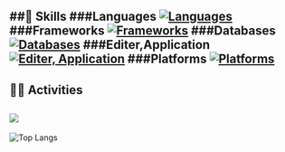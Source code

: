 ##🔭 Skills
###Languages
[![Languages](https://skillicons.dev/icons?i=ts,js,md,html,css)](https://skillicons.dev)
###Frameworks
[![Frameworks](https://skillicons.dev/icons?i=react,nextjs,nodejs,tailwind)](https://skillicons.dev)
###Databases
[![Databases](https://skillicons.dev/icons?i=mysql)](https://skillicons.dev)
###Editer,Application
[![Editer, Application](https://skillicons.dev/icons?i=neovim,discord,obsidian,notion)](https://skillicons.dev)
###Platforms
[![Platforms](https://skillicons.dev/icons?i=git,github,gmail)](https://skillicons.dev)
---
## 🏃‍♀️ Activities
![](http://github-profile-summary-cards.vercel.app/api/cards/profile-details?username=Canon-K41&theme=transparent)
-
![Top Langs](https://github-readme-stats.vercel.app/api/top-langs/?username=Canon-K41&layout=compact&theme=onedark)

